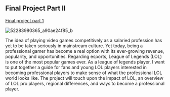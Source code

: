 ## Final Project Part II

[Final project part 1](/final-project-part1.md)

![52283980365_a90ae24f85_b](https://user-images.githubusercontent.com/101654251/205191260-bc488551-a8b3-4ffd-bcdf-db6dc7bce7d1.jpg)

The idea of playing video games competitively as a salaried profession has yet to be taken seriously in mainstream culture. Yet today, being a professional gamer has become a real option with its ever-growing revenue, popularity, and opportunities. Regarding esports, League of Legends (LOL) is one of the most popular games ever. As a league of legends player, I want to put together a guide for fans and young LOL players interested in becoming professional players to make sense of what the professional LOL world looks like. The project will touch upon the impact of LOL, an overview of LOL pro players, regional differences, and ways to become a professional player.


